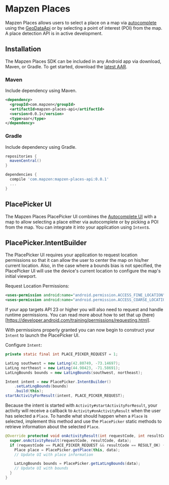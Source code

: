 # Mapzen Places

Mapzen Places allows users to select a place on a map via [autocomplete](autocomplete-ui.md) using the [GeoDataApi](geodata-api.md) or by selecting a point of interest (POI) from the map. A place detection API is in active development.

## Installation

The Mapzen Places SDK can be included in any Android app via download, Maven, or Gradle. To get started, download the [latest AAR](http://search.maven.org/remotecontent?filepath=com/mapzen/mapzen-places-api/0.0.1/mapzen-places-api-0.0.1.aar).

### Maven

Include dependency using Maven.

```xml
<dependency>
  <groupId>com.mapzen</groupId>
  <artifactId>mapzen-places-api</artifactId>
  <version>0.0.1</version>
  <type>aar</type>
</dependency>
```

### Gradle

Include dependency using Gradle.

```groovy
repositories {
  mavenCentral()
}

dependencies {
  compile 'com.mapzen:mapzen-places-api:0.0.1'
  ...
}
```

## PlacePicker UI

The Mapzen Places PlacePicker UI combines the [Autocomplete UI](autocomplete-ui.md) with a map to allow selecting a place either via autocomplete or by picking a POI from the map. You can integrate it into your application
using `Intent`s.

## PlacePicker.IntentBuilder

The PlacePicker UI requires your application to request location permissions so that it can allow
the user to center the map on his/her current location. Also, in the case where a bounds bias is not
specified, the PlacePicker UI will use the device's current location to configure the map's initial
viewport.

Request Location Permissions:
```xml
<uses-permission android:name="android.permission.ACCESS_FINE_LOCATION"/>
<uses-permission android:name="android.permission.ACCESS_COARSE_LOCATION"/>
```

If your app targets API 23 or higher you will also need to request and handle runtime permissions.
You can read more about how to set that up (here)[https://developer.android.com/training/permissions/requesting.html].

With permissions properly granted you can now begin to construct your `Intent` to launch the PlacePicker UI.

Configure `Intent`:
```java
private static final int PLACE_PICKER_REQUEST = 1;

LatLng southwest = new LatLng(42.80749, -73.14697);
LatLng northeast = new LatLng(44.98423, -71.58691);
LatLngBounds bounds = new LatLngBounds(southwest, northeast);

Intent intent = new PlacePicker.IntentBuilder()
    .setLatLngBounds(bounds)
    .build(this);
startActivityForResult(intent, PLACE_PICKER_REQUEST);
```

Because the intent is started with `Activity#startActivityForResult`, your activity will receive a
callback to `Activity#onActivityResult` when the user has selected a `Place`. To handle what should
happen when a `Place` is selected, implement this method and use the `PlacePicker` static methods to
retrieve information about the selected `Place`.

```java
@Override protected void onActivityResult(int requestCode, int resultCode, Intent data) {
  super.onActivityResult(requestCode, resultCode, data);
  if (requestCode == PLACE_PICKER_REQUEST && resultCode == RESULT_OK) {
    Place place = PlacePicker.getPlace(this, data);
    // Update UI with place information

    LatLngBounds bounds = PlacePicker.getLatLngBounds(data);
    // Update UI with bounds
  }
}
```
